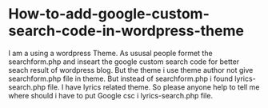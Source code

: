 # How-to-add-google-custom-search-code-in-wordpress-theme
I am a using a wordpress Theme. As ususal people formet the searchform.php and inseart the google custom search code for better seach result of wordpress blog. But the theme i use theme author not give searchform.php file in theme. But instead of searchform.php i found lyrics-search.php file. I have lyrics related theme. So please anyone help to tell me where should i have to put Google csc i lyrics-search.php file.
